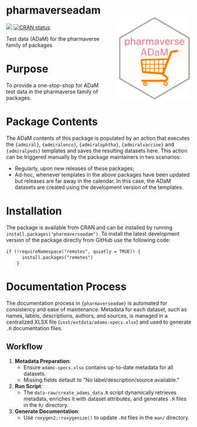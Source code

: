 # pharmaverseadam <img src="man/figures/logo.png" align="right" width="200" style="margin-left:50px;"/>

<!-- badges: start -->

[<img src="http://pharmaverse.org/shields/pharmaverseadam.svg"/>](https://pharmaverse.org)
[![CRAN status](https://www.r-pkg.org/badges/version/pharmaverseadam)](https://CRAN.R-project.org/package=pharmaverseadam)

<!-- badges: end -->

Test data (ADaM) for the pharmaverse family of packages

# Purpose

To provide a one-stop-shop for ADaM test data in the pharmaverse family of packages.

# Package Contents

The ADaM contents of this package is populated by an action that executes the `{admiral}`, `{admiralonco}`, `{admiralophtha}`, `{admiralvaccine}` and `{admiralpeds}` templates and saves the resulting datasets here. This action can be triggered manually by the package maintainers in two scenarios:
-   Regularly, upon new releases of these packages;
-   Ad-hoc, whenever templates in the above packages have been updated but releases are far away in the calendar. In this case, the ADaM datasets are created using the development version of the templates.

# Installation

The package is available from CRAN and can be installed by running `install.packages("pharmaverseadam")`. To install the latest development version of the package directly from GitHub use the following code:

```         
if (!requireNamespace("remotes", quietly = TRUE)) {
      install.packages("remotes")
    }
```

# Documentation Process

The documentation process in `{pharmaverseadam}` is automated for consistency and ease of maintenance. Metadata for each dataset, such as names, labels, descriptions, authors, and sources, is managed in a centralized XLSX file (`inst/extdata/adams-specs.xlsx`) and used to generate `.R` documentation files.

## Workflow

1.  **Metadata Preparation**:
    -   Ensure `adams-specs.xlsx` contains up-to-date metadata for all datasets.
    -   Missing fields default to "No label/description/source available."
2.  **Run Script**:
    -   The `data-raw/create_adams_data.R` script dynamically retrieves metadata, enriches it with dataset attributes, and generates `.R` files in the `R/` directory.
3.  **Generate Documentation**:
    -   Use `roxygen2::roxygenize()` to update `.Rd` files in the `man/` directory.
